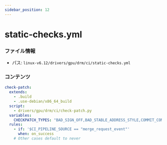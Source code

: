 ```yaml
---
sidebar_position: 12
---
```

# static-checks.yml

### ファイル情報

- パス: `linux-v6.12/drivers/gpu/drm/ci/static-checks.yml`

### コンテンツ

```yml
check-patch:
  extends:
    - .build
    - .use-debian/x86_64_build
  script:
    - drivers/gpu/drm/ci/check-patch.py
  variables:
    CHECKPATCH_TYPES: "BAD_SIGN_OFF,BAD_STABLE_ADDRESS_STYLE,COMMIT_COMMENT_SYMBOL,COMMIT_MESSAGE,EMAIL_SUBJECT,FROM_SIGN_OFF_MISMATCH,MISSING_SIGN_OFF,NO_AUTHOR_SIGN_OFF,DIFF_IN_COMMIT_MSG,GERRIT_CHANGE_ID,GIT_COMMIT_ID,UNKNOWN_COMMIT_ID,CODE_INDENT,BIT_MACRO,DOS_LINE_ENDINGS"
  rules:
    - if: '$CI_PIPELINE_SOURCE == "merge_request_event"'
      when: on_success
    # Other cases default to never

```
